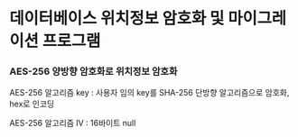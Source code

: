 # 데이터베이스 위치정보 암호화 및 마이그레이션 프로그램
### AES-256 양방향 암호화로 위치정보 암호화

AES-256 알고리즘 key : 사용자 임의 key를 SHA-256 단방향 알고리즘으로 암호화, hex로 인코딩

AES-256 알고리즘 IV : 16바이트 null
